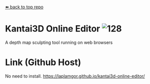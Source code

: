 [⬅️ back to top repo](https://github.com/laplamgor/kantai3d)

# Kantai3D Online Editor ![128](https://user-images.githubusercontent.com/11514317/103167807-40271080-4869-11eb-97b1-db51d5d39a0c.png)

A depth map sculpting tool running on web browsers


# Link (Github Host)
No need to install.
https://laplamgor.github.io/kantai3d-online-editor/
